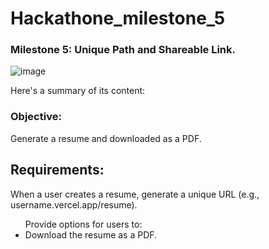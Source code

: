 # Hackathone_milestone_5
### Milestone 5: Unique Path and Shareable Link. 
![image](https://github.com/user-attachments/assets/700d2839-1cbf-4bbd-b6e9-446a1d70c55d)


Here's a summary of its content:

### Objective:

Generate a resume and  downloaded as a PDF.

## Requirements:

When a user creates a resume, generate a unique URL (e.g., username.vercel.app/resume).
<ul>
    Provide options for users to:
  
  <li>
    Download the resume as a PDF.
  </li>
</ul>
